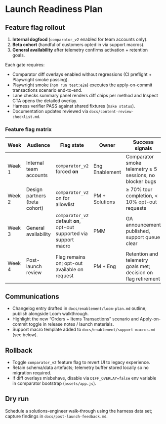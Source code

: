 # Launch Readiness Plan

## Feature flag rollout
1. **Internal dogfood** (`comparator_v2` enabled for team accounts only).
2. **Beta cohort** (handful of customers opted in via support macros).
3. **General availability** after telemetry confirms activation + retention goals.

Each gate requires:
- Comparator diff overlays enabled without regressions (CI preflight + Playwright smoke passing).
- Playwright smoke (`npm run test:e2e`) executes the apply-on-commit transactions scenario end-to-end.
- Lane checks summary panel renders diff chips per method and Inspect CTA opens the detailed overlay.
- Harness verifier PASS against shared fixtures (`make status`).
- Documentation updates reviewed via `docs/content-review-checklist.md`.

### Feature flag matrix
| Week | Audience | Flag state | Owner | Success signals |
| --- | --- | --- | --- | --- |
| Week 1 | Internal team accounts | `comparator_v2` forced **on** | Eng Enablement | Comparator smoke telemetry ≥ 5 sessions, no blocker bugs |
| Week 2 | Design partners (beta cohort) | `comparator_v2` on for allowlist | PM + Solutions | ≥ 70% tour completion, < 10% opt-out requests |
| Week 3 | General availability | `comparator_v2` default **on**, opt-out supported via support macro | PMM | GA announcement published, support queue clear |
| Week 4 | Post-launch review | Flag remains on; opt-out available on request | PM + Eng | Retention and telemetry goals met; decision on flag retirement |

## Communications
- Changelog entry drafted in `docs/enablement/loom-plan.md` outline; publish alongside Loom walkthrough.
- Highlight the new “Orders + Items Transactions” scenario and Apply-on-commit toggle in release notes / launch materials.
- Support macro template added to `docs/enablement/support-macros.md` (see below).

## Rollback
- Toggle `comparator_v2` feature flag to revert UI to legacy experience.
- Retain schema/data artefacts; telemetry buffer stored locally so no migration required.
- If diff overlays misbehave, disable via `DIFF_OVERLAY=false` env variable in comparator bootstrap (`assets/app.js`).

## Dry run
Schedule a solutions-engineer walk-through using the harness data set; capture findings in `docs/post-launch-feedback.md`.
